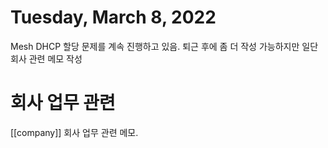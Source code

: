 # Tuesday, March 8, 2022
Mesh DHCP 할당 문제를 계속 진행하고 있음.
퇴근 후에 좀 더 작성 가능하지만 일단 회사 관련 메모 작성

# 회사 업무 관련
[[company]]
회사 업무 관련 메모. 